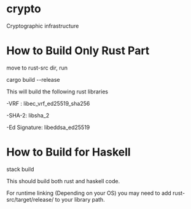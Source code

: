 # crypto

Cryptographic infrastructure 

# How to Build Only Rust Part

move to rust-src dir, run

cargo build --release

This will build the following rust libraries

-VRF : libec_vrf_ed25519_sha256

-SHA-2: libsha_2

-Ed Signature: libeddsa_ed25519

# How to Build for Haskell

stack build

This should build both rust and haskell code. 

For runtime linking (Depending on your OS) 
you may need to add rust-src/target/release/ to your library path.